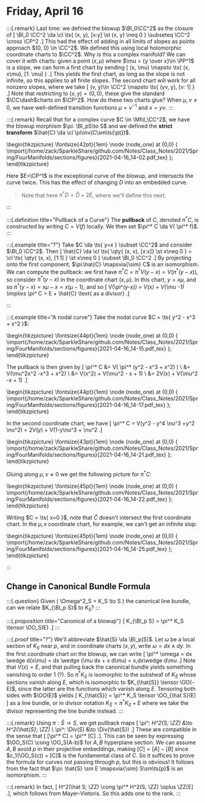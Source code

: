 # Friday, April 16

:::{.remark}
Last time: we defined the blowup $\Bl_0\CC^2$ as the closure of 
\[ 
\Bl_0 \CC^2 \da \cl
\ts{ (x, y), [x:y] \st (x, y) \neq 0 } \subseteq \CC^2 \cross \CP^2 
.\]
This had the effect of adding in all limits of slopes as points approach $(0, 0) \in \CC^2$.
We defined this using local holomorphic coordinate charts to $\CC^2$.
Why is this a complex manifold?
We can cover it with charts: given a point $(x, \mu)$ where $\mu = {y \over x}\in \PP^1$ is a slope, we can form a first chart by sending
\[
(x, \mu) \mapsto \ts{ (x, x\mu), [1: \mu] }
.\]
This yields the first chart, as long as the slope is not infinite, so this applies to all finite slopes.
The second chart will work for all nonzero slopes, where we take 
\[
(v, y)\in \CC^2 \mapsto \ts{ (yv, y), [v: 1] }
.\]
Note that restricting to $(x, y) = (0, 0)$, these give the standard $\CC\dash$charts on $\CP^2$.
How do these two charts glue?
When $\mu, \nu \neq 0$, we have well-defined transition functions $\mu = \nu ^{-1}$ and $x=y\nu$.
:::

:::{.remark}
Recall that for a complex curve $C \in \Mfd_\CC^2$, we have the blowup morphism $\pi: \Bl_pS\to S$ and we defined the **strict transform** 
$\hat{C} \da \cl \pi\inv(C\sm\ts{\pt})$.

\begin{tikzpicture}
\fontsize{42pt}{1em} 
\node (node_one) at (0,0) { \import{/home/zack/SparkleShare/github.com/Notes/Class_Notes/2021/Spring/FourManifolds/sections/figures}{2021-04-16_14-02.pdf_tex} };
\end{tikzpicture}

Here $E=\CP^1$ is the exceptional curve of the blowup, and intersects the curve twice.
This has the effect of changing $D$ into an embedded curve.

> Note that here $\pi^* D = \hat{D} + 2E$, where we'll define this next.

:::

:::{.definition title="Pullback of a Curve"}
The **pullback** of $C$, denoted $\pi^* C$, is constructed by writing $C = V(f)$ locally.
We then set $\pi^* C \da V( \pi^* f)$.
:::

:::{.example title="?"}
Take $C \da \ts{ y=x } \subset \CC^2$ and consider $\Bl_0 \CC^2$.
Then 
\[
\hat{C}  \da \cl \ts{ \qty{ (x, x), [x:x]} \st x\neq 0  } = \cl \ts{ \qty{ (x, x), [1:1] } \st x\neq 0 } \subset \Bl_0 \CC^2
.\]
By projecting onto the first component, $\pi:\hat{C} \mapsvia{\sim} C$ is an isomorphism.
We can compute the pullback: we first have $\pi^* C = \pi^* V(y-x) = V( \pi^*(y-x))$, so consider $\pi^*(y-x)$ in the coordinate chart $(x, \mu)$.
In this chart, $y=x\mu$, and so $\pi^*(y-x) = x\mu - x = x(\mu - 1)$, and so
\[
V(\pi^*(y-x)) = V(x) + V(\mu -1) \implies \pi^* C = E + \hat{C} \text{ as a divisor}
.\]

:::

:::{.example title="A nodal curve"}
Take the nodal curve $C = \ts{ y^2 - x^3 + x^2 }$:

\begin{tikzpicture}
\fontsize{44pt}{1em} 
\node (node_one) at (0,0) { \import{/home/zack/SparkleShare/github.com/Notes/Class_Notes/2021/Spring/FourManifolds/sections/figures}{2021-04-16_14-15.pdf_tex} };
\end{tikzpicture}

The pullback is then given by
\[
\pi^* C 
&= V( \pi^* (y^2 - x^3 + x^2) ) \\
&= V(\mu^2x^2 -x^3 + x^2) \\
&= V(x^2) + V(\mu^2 - x + 1) \\
&= 2V(x) + V(\mu^2 -x + 1)
.\]

\begin{tikzpicture}
\fontsize{44pt}{1em} 
\node (node_one) at (0,0) { \import{/home/zack/SparkleShare/github.com/Notes/Class_Notes/2021/Spring/FourManifolds/sections/figures}{2021-04-16_14-17.pdf_tex} };
\end{tikzpicture}

In the second coordinate chart, we have
\[
\pi^* C = V(y^2 - y^4 \nu^3 +y^2 \nu^2) = 2V(y) + V(1-y\nu^3 + \nu^2
.\]

\begin{tikzpicture}
\fontsize{43pt}{1em} 
\node (node_one) at (0,0) { \import{/home/zack/SparkleShare/github.com/Notes/Class_Notes/2021/Spring/FourManifolds/sections/figures}{2021-04-16_14-21.pdf_tex} };
\end{tikzpicture}

Gluing along $\mu, \nu \neq 0$ we get the following picture for $\pi^* C$:

\begin{tikzpicture}
\fontsize{45pt}{1em} 
\node (node_one) at (0,0) { \import{/home/zack/SparkleShare/github.com/Notes/Class_Notes/2021/Spring/FourManifolds/sections/figures}{2021-04-16_14-22.pdf_tex} };
\end{tikzpicture}

Writing $C = \ts{ x=0 }$, note that $\hat{C}$ doesn't intersect the first coordinate chart.
In the $\mu, x$ coordinate chart, for example, we can't get an infinite slop:


\begin{tikzpicture}
\fontsize{45pt}{1em} 
\node (node_one) at (0,0) { \import{/home/zack/SparkleShare/github.com/Notes/Class_Notes/2021/Spring/FourManifolds/sections/figures}{2021-04-16_14-25.pdf_tex} };
\end{tikzpicture}

:::

## Change in Canonical Bundle Formula



:::{.question}
Given \( \Omega^2_S = K_S \to S \) the canonical line bundle, can we relate $K_{\Bl_p S}$ to $K_S$?
:::


:::{.proposition title="Canonical of a blowup"}
\[
K_{\Bl_p S} = \pi^* K_S \tensor \OO_S(E)
.\]
:::


:::{.proof title="?"}
We'll abbreviate $\hat{S} \da \Bl_p(S)$.
Let $\omega$ be a local section of $K_S$ near $p$, and in coordinate charts $(x, y)$, write $\omega = dx \wedge dy$.
In the first coordinate chart on the blowup, we can write
\[
\pi^* \omega = dx \wedge d(x\mu) = dx \wedge (\mu dx + x d\mu) = x\,dx\wedge d\mu
.\]
Note that $V(x) = E$, and that pulling back the canonical bundle yields something vanishing to order 1 (?).
So $\pi^* K_S$ is isomorphic to the subsheaf of $K_{\hat S}$ whose sections vanish along $E$, which is isomorphic to $K_{\hat{S}} \tensor \OO(-E)$, since the latter are the functions which vanish along $E$.
Tensoring both sides with $\OO(E)$ yields 
\[
K_{\hat{S}} = \pi^* K_S \tensor \OO_{\hat S}(E)
\]
as a line bundle, or in divisor notation $K_{\hat S} = \pi^* K_S + E$ where we take the divisor representing the line bundle instead.
:::


:::{.remark}
Using $\pi: \hat{S}\to S$, we get pullback maps
\[
\pi^*: H^2(S; \ZZ) &\to H^2(\hat{S}; \ZZ) \\
\pi^*: \Div(S) &\to \Div(\hat{S})
.\]
These are compatible in the sense that 
\[
[\pi^* C] = \pi^* [C]
.\].
This can be seen by expressing $\OO_S(C) \cong \OO_S(A-b)$ for $A, B$ hyperplane section.
We can assume $A, B$ avoid $p$ in their projective embeddings, making $[C] = [A] - [B]$ since $c_1(\OO_S(c)) = [C]$ is the fundamental class of $C$.
So it suffices to prove the formula for curves *not* passing through $p$, but this is obvious!
It follows from the fact that $\pi: \hat{S} \sm E \mapsvia{\sim} S\sm\ts{p}$ is an isomorphism.
:::


:::{.remark}
In fact, 
\[
H^2(\hat S; \ZZ) \cong \pi^* H^2(S, \ZZ) \oplus \ZZ[E]
.\], which follows from Mayer-Vietoris.
So this adds one to the rank.
:::









